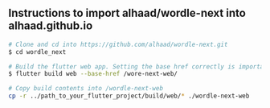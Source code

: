## Instructions to import alhaad/wordle-next into alhaad.github.io

```sh
# Clone and cd into https://github.com/alhaad/wordle-next.git
$ cd wordle_next

# Build the flutter web app. Setting the base href correctly is important.
$ flutter build web --base-href /wore-next-web/

# Copy build contents into /wordle-next-web
cp -r ../path_to_your_flutter_project/build/web/* ./wordle-next-web
```